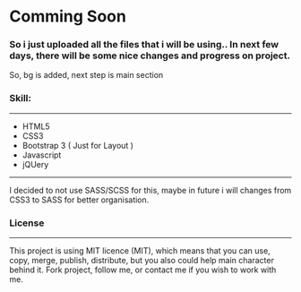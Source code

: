Comming Soon
===

### So i just uploaded all the files that i will be using.. In next few days, there will be some nice changes and progress on project.

So, bg is added, next step is main section

### Skill:
----------
* HTML5
* CSS3
* Bootstrap 3 ( Just for Layout )
* Javascript
* jQUery
---------------------------------

I decided to not use SASS/SCSS for this, maybe in future i will changes from CSS3 to SASS for better organisation.

### License
-----------
This project is using MIT licence (MIT), which means that you can use, copy, merge, publish, distribute, but you also could help main character behind it. Fork project, follow me, or contact me if you wish to work with me. 
